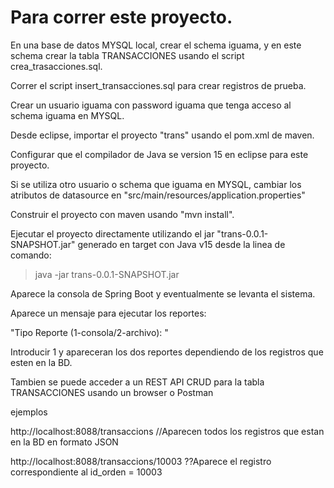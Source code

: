 # Para correr este proyecto.

En una base de datos MYSQL local, crear el schema iguama, y en este schema crear la tabla TRANSACCIONES usando el script crea_trasacciones.sql.
 
Correr el script insert_transacciones.sql para crear registros de prueba.

Crear un usuario iguama con password iguama que tenga acceso al schema iguama en MYSQL.

Desde eclipse, importar el proyecto "trans" usando el pom.xml de maven.

Configurar que el compilador de Java se version 15 en eclipse para este proyecto.

Si se utiliza otro usuario o schema que iguama en MYSQL, cambiar los atributos de datasource en "src/main/resources/application.properties"

Construir el proyecto con maven usando "mvn install".

Ejecutar el proyecto directamente utilizando el jar "trans-0.0.1-SNAPSHOT.jar" generado en target con Java v15 desde la linea de comando:

>java -jar trans-0.0.1-SNAPSHOT.jar

Aparece la consola de Spring Boot y eventualmente se levanta el sistema.

Aparece un mensaje para ejecutar los reportes:

"Tipo Reporte (1-consola/2-archivo): "

Introducir 1 y apareceran los dos reportes dependiendo de los registros que esten en la BD.

Tambien se puede acceder a un REST API CRUD para la tabla TRANSACCIONES usando un browser o Postman

ejemplos

http://localhost:8088/transaccions //Aparecen todos los registros que estan en la BD en formato JSON

http://localhost:8088/transaccions/10003  ??Aparece el registro correspondiente al id_orden = 10003

